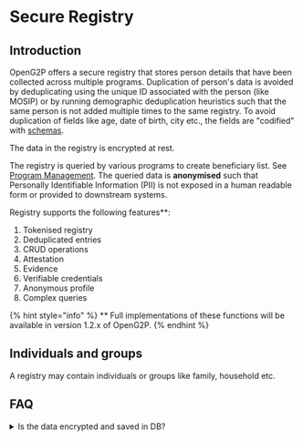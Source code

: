 # Secure Registry

## Introduction

OpenG2P offers a secure registry that stores person details that have been collected across multiple programs. Duplication of person's data is avoided by deduplicating using the unique ID associated with the person (like MOSIP) or by running demographic deduplication heuristics such that the same person is not added multiple times to the same registry. To avoid duplication of fields like age, date of birth, city etc.,  the fields are "codified" with [schemas](schema-for-fields.md).&#x20;

The data in the registry is encrypted at rest. &#x20;

The registry is queried by various programs to create beneficiary list.  See [Program Management](../beneficiary-management.md). The queried data is **anonymised** such that Personally Identifiable Information (PII) is not exposed in a human readable form or provided to downstream systems.&#x20;

Registry supports the following features\*\*:

1. Tokenised registry
2. Deduplicated entries
3. CRUD operations
4. Attestation
5. Evidence
6. Verifiable credentials
7. Anonymous profile
8. Complex queries

{% hint style="info" %}
\*\* Full implementations of these functions will be available in version 1.2.x of OpenG2P.
{% endhint %}

## Individuals and groups

A registry may contain individuals or groups like family, household etc.&#x20;

## FAQ

<details>

<summary>Is the data encrypted and saved in DB?</summary>

Yes, all person data is encrypted with strong cryptographic techniques and saved in the DB. The decryption of this data happens in-memory.

</details>





